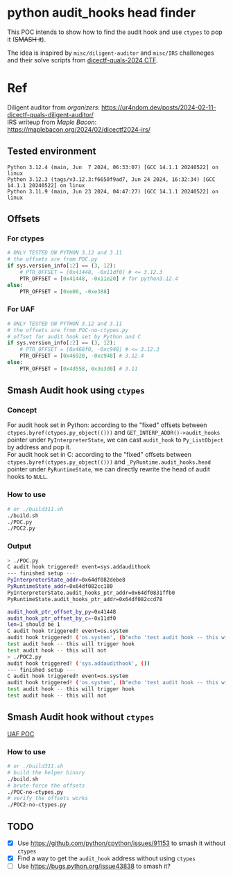# python audit_hooks head finder

This POC intends to show how to find the audit hook and use `ctypes` to pop it (~~SMASH it~~).

The idea is inspired by `misc/diligent-auditor` and `misc/IRS` challeneges and their solve scripts from [dicectf-quals-2024 CTF](https://github.com/dicegang/dicectf-quals-2024-challenges/).

# Ref
Diligent auditor from *organizers*: <https://ur4ndom.dev/posts/2024-02-11-dicectf-quals-diligent-auditor/>  
IRS writeup from *Maple Bacon*: <https://maplebacon.org/2024/02/dicectf2024-irs/>

## Tested environment
```
Python 3.12.4 (main, Jun  7 2024, 06:33:07) [GCC 14.1.1 20240522] on linux
Python 3.12.3 (tags/v3.12.3:f6650f9ad7, Jun 24 2024, 16:32:34) [GCC 14.1.1 20240522] on linux
Python 3.11.9 (main, Jun 23 2024, 04:47:27) [GCC 14.1.1 20240522] on linux
```

## Offsets
### For ctypes
```python
# ONLY TESTED ON PYTHON 3.12 and 3.11
# the offsets are from POC.py
if sys.version_info[:2] == (3, 12):
    # PTR_OFFSET = [0x41448, -0x11df0] # <= 3.12.3
    PTR_OFFSET = [0x41448, -0x11e20] # for python3.12.4
else:
    PTR_OFFSET = [0xe00, -0xe388]
```

### For UAF
```python
# ONLY TESTED ON PYTHON 3.12 and 3.11
# the offsets are from POC-no-ctypes.py
# offset for audit hook set by Python and C
if sys.version_info[:2] == (3, 12):
    # PTR_OFFSET = [0x468f0, -0xc948] # <= 3.12.3
    PTR_OFFSET = [0x46920, -0xc948] # 3.12.4
else:
    PTR_OFFSET = [0x4d558, 0x3e3d0] # 3.11
```

## Smash Audit hook using `ctypes`
### Concept
For audit hook set in Python: according to the "fixed" offsets between `ctypes.byref(ctypes.py_object(()))` and `GET_INTERP_ADDR()->audit_hooks` pointer under `PyInterpreterState`, we can cast `audit_hook` to `Py_ListObject` by address and pop it.  
For audit hook set in C: according to the "fixed" offsets between `ctypes.byref(ctypes.py_object(()))` and `_PyRuntime.audit_hooks.head` pointer under `PyRuntimeState`, we can directly rewrite the head of audit hooks to `NULL`.
### How to use
```bash
# or ./build311.sh
./build.sh
./POC.py
./POC2.py
```

### Output
```bash
> ./POC.py
C audit hook triggered! event=sys.addaudithook
--- finished setup ---
PyInterpreterState_addr=0x64df082debe8
PyRuntimeState_addr=0x64df082cc180
PyInterpreterState.audit_hooks_ptr_addr=0x64df0831ffb0
PyRuntimeState.audit_hooks_ptr_addr=0x64df082ccd78

audit_hook_ptr_offset_by_py=0x41448
audit_hook_ptr_offset_by_c=-0x11df0
len=1 should be 1
C audit hook triggered! event=os.system
audit hook triggered! ('os.system', (b"echo 'test audit hook -- this will trigger hook'",))
test audit hook -- this will trigger hook
test audit hook -- this will not
> ./POC2.py
audit hook triggered! ('sys.addaudithook', ())
--- finished setup ---
C audit hook triggered! event=os.system
audit hook triggered! ('os.system', (b"echo 'test audit hook -- this will trigger hook'",))
test audit hook -- this will trigger hook
test audit hook -- this will not

```

## Smash Audit hook without `ctypes`
[UAF POC](./UAF-issue91153.md)
### How to use
```bash
# or ./build311.sh
# build the helper binary
./build.sh
# brute-force the offsets
./POC-no-ctypes.py
# verify the offsets works
./POC2-no-ctypes.py
```

## TODO
- [x] Use <https://github.com/python/cpython/issues/91153> to smash it without `ctypes`
- [x] Find a way to get the `audit_hook` address without using `ctypes`
- [ ] Use <https://bugs.python.org/issue43838> to smash it?
